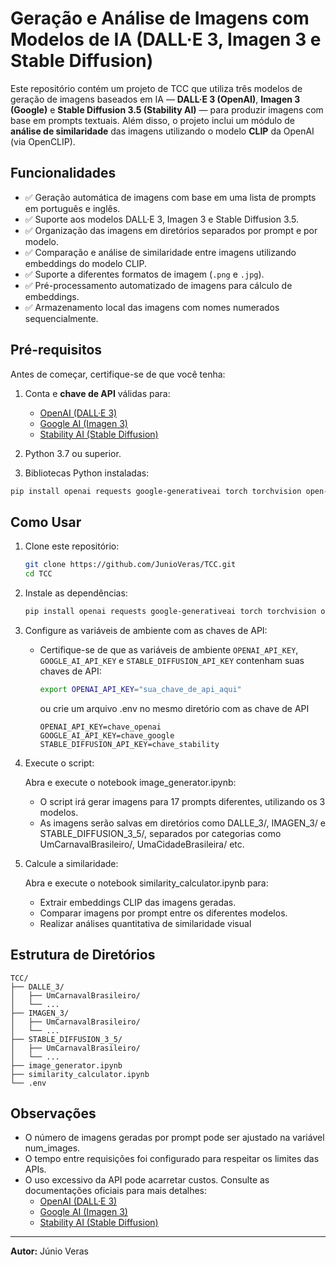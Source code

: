 # Geração e Análise de Imagens com Modelos de IA (DALL·E 3, Imagen 3 e Stable Diffusion)

Este repositório contém um projeto de TCC que utiliza três modelos de geração de imagens baseados em IA — **DALL·E 3 (OpenAI)**, **Imagen 3 (Google)** e **Stable Diffusion 3.5 (Stability AI)** — para produzir imagens com base em prompts textuais. Além disso, o projeto inclui um módulo de **análise de similaridade** das imagens utilizando o modelo **CLIP** da OpenAI (via OpenCLIP).

## Funcionalidades

- ✅ Geração automática de imagens com base em uma lista de prompts em português e inglês.  
- ✅ Suporte aos modelos DALL·E 3, Imagen 3 e Stable Diffusion 3.5.  
- ✅ Organização das imagens em diretórios separados por prompt e por modelo.  
- ✅ Comparação e análise de similaridade entre imagens utilizando embeddings do modelo CLIP.  
- ✅ Suporte a diferentes formatos de imagem (`.png` e `.jpg`).  
- ✅ Pré-processamento automatizado de imagens para cálculo de embeddings.  
- ✅ Armazenamento local das imagens com nomes numerados sequencialmente.  

## Pré-requisitos

Antes de começar, certifique-se de que você tenha:

1. Conta e **chave de API** válidas para:
   - [OpenAI (DALL·E 3)](https://platform.openai.com/)
   - [Google AI (Imagen 3)](https://ai.google.dev/gemini-api/)
   - [Stability AI (Stable Diffusion)](https://platform.stability.ai/docs/api-reference)
   
2. Python 3.7 ou superior.
3. Bibliotecas Python instaladas:
```bash
pip install openai requests google-generativeai torch torchvision open-clip-torch matplotlib scikit-learn tqdm python-dotenv
```

## Como Usar

1. Clone este repositório:
   ```bash
   git clone https://github.com/JunioVeras/TCC.git
   cd TCC
   ```

2. Instale as dependências:
   ```bash
   pip install openai requests google-generativeai torch torchvision open-clip-torch matplotlib scikit-learn tqdm python-dotenv
   ```

3. Configure as variáveis de ambiente com as chaves de API:
   - Certifique-se de que as variáveis de ambiente `OPENAI_API_KEY`, `GOOGLE_AI_API_KEY` e `STABLE_DIFFUSION_API_KEY` contenham suas chaves de API:
     ```bash
     export OPENAI_API_KEY="sua_chave_de_api_aqui"
     ```

     ou crie um arquivo .env no mesmo diretório com as chave de API
      ```env
      OPENAI_API_KEY=chave_openai
      GOOGLE_AI_API_KEY=chave_google
      STABLE_DIFFUSION_API_KEY=chave_stability
      ```

4. Execute o script:
   
   Abra e execute o notebook image_generator.ipynb:
   - O script irá gerar imagens para 17 prompts diferentes, utilizando os 3 modelos.
   - As imagens serão salvas em diretórios como DALLE_3/, IMAGEN_3/ e STABLE_DIFFUSION_3_5/, separados por categorias como UmCarnavalBrasileiro/, UmaCidadeBrasileira/ etc.

5. Calcule a similaridade:
   
   Abra e execute o notebook similarity_calculator.ipynb para:
   - Extrair embeddings CLIP das imagens geradas.
   - Comparar imagens por prompt entre os diferentes modelos.
   - Realizar análises quantitativa de similaridade visual

## Estrutura de Diretórios
```
TCC/
├── DALLE_3/
│   ├── UmCarnavalBrasileiro/
│   └── ...
├── IMAGEN_3/
│   ├── UmCarnavalBrasileiro/
│   └── ...
├── STABLE_DIFFUSION_3_5/
│   ├── UmCarnavalBrasileiro/
│   └── ...
├── image_generator.ipynb
├── similarity_calculator.ipynb
└── .env
```
## Observações

- O número de imagens geradas por prompt pode ser ajustado na variável num_images.
- O tempo entre requisições foi configurado para respeitar os limites das APIs.
- O uso excessivo da API pode acarretar custos. Consulte as documentações oficiais para mais detalhes:
   - [OpenAI (DALL·E 3)](https://platform.openai.com/)
   - [Google AI (Imagen 3)](https://ai.google.dev/gemini-api/)
   - [Stability AI (Stable Diffusion)](https://platform.stability.ai/docs/api-reference)

---

**Autor:** Júnio Veras
